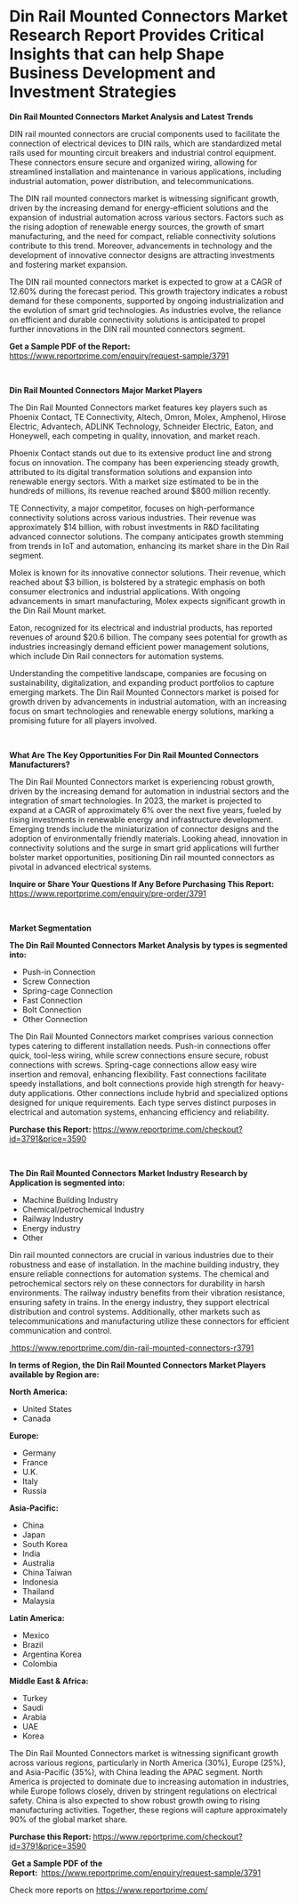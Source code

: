 <p><h1>Din Rail Mounted Connectors Market Research Report Provides Critical Insights that can help Shape Business Development and Investment Strategies</h1></p><p><strong>Din Rail Mounted Connectors Market Analysis and Latest Trends</strong></p>
<p><p>DIN rail mounted connectors are crucial components used to facilitate the connection of electrical devices to DIN rails, which are standardized metal rails used for mounting circuit breakers and industrial control equipment. These connectors ensure secure and organized wiring, allowing for streamlined installation and maintenance in various applications, including industrial automation, power distribution, and telecommunications.</p><p>The DIN rail mounted connectors market is witnessing significant growth, driven by the increasing demand for energy-efficient solutions and the expansion of industrial automation across various sectors. Factors such as the rising adoption of renewable energy sources, the growth of smart manufacturing, and the need for compact, reliable connectivity solutions contribute to this trend. Moreover, advancements in technology and the development of innovative connector designs are attracting investments and fostering market expansion.</p><p>The DIN rail mounted connectors market is expected to grow at a CAGR of 12.60% during the forecast period. This growth trajectory indicates a robust demand for these components, supported by ongoing industrialization and the evolution of smart grid technologies. As industries evolve, the reliance on efficient and durable connectivity solutions is anticipated to propel further innovations in the DIN rail mounted connectors segment.</p></p>
<p><strong>Get a Sample PDF of the Report:&nbsp;</strong> <a href="https://www.reportprime.com/enquiry/request-sample/3791?utm_campaign=3457&utm_medium=2&utm_source=Github&utm_content=ia&utm_term=18032025&utm_id=din-rail-mounted-connectors">https://www.reportprime.com/enquiry/request-sample/3791</a></p>
<p>&nbsp;</p>
<p><strong>Din Rail Mounted Connectors Major Market Players</strong></p>
<p><p>The Din Rail Mounted Connectors market features key players such as Phoenix Contact, TE Connectivity, Altech, Omron, Molex, Amphenol, Hirose Electric, Advantech, ADLINK Technology, Schneider Electric, Eaton, and Honeywell, each competing in quality, innovation, and market reach.</p><p>Phoenix Contact stands out due to its extensive product line and strong focus on innovation. The company has been experiencing steady growth, attributed to its digital transformation solutions and expansion into renewable energy sectors. With a market size estimated to be in the hundreds of millions, its revenue reached around $800 million recently.</p><p>TE Connectivity, a major competitor, focuses on high-performance connectivity solutions across various industries. Their revenue was approximately $14 billion, with robust investments in R&D facilitating advanced connector solutions. The company anticipates growth stemming from trends in IoT and automation, enhancing its market share in the Din Rail segment.</p><p>Molex is known for its innovative connector solutions. Their revenue, which reached about $3 billion, is bolstered by a strategic emphasis on both consumer electronics and industrial applications. With ongoing advancements in smart manufacturing, Molex expects significant growth in the Din Rail Mount market.</p><p>Eaton, recognized for its electrical and industrial products, has reported revenues of around $20.6 billion. The company sees potential for growth as industries increasingly demand efficient power management solutions, which include Din Rail connectors for automation systems.</p><p>Understanding the competitive landscape, companies are focusing on sustainability, digitalization, and expanding product portfolios to capture emerging markets. The Din Rail Mounted Connectors market is poised for growth driven by advancements in industrial automation, with an increasing focus on smart technologies and renewable energy solutions, marking a promising future for all players involved.</p></p>
<p>&nbsp;</p>
<p><strong>What Are The Key Opportunities For Din Rail Mounted Connectors Manufacturers?</strong></p>
<p><p>The Din Rail Mounted Connectors market is experiencing robust growth, driven by the increasing demand for automation in industrial sectors and the integration of smart technologies. In 2023, the market is projected to expand at a CAGR of approximately 6% over the next five years, fueled by rising investments in renewable energy and infrastructure development. Emerging trends include the miniaturization of connector designs and the adoption of environmentally friendly materials. Looking ahead, innovation in connectivity solutions and the surge in smart grid applications will further bolster market opportunities, positioning Din rail mounted connectors as pivotal in advanced electrical systems.</p></p>
<p><strong>Inquire or Share Your Questions If Any Before Purchasing This Report:</strong> <a href="https://www.reportprime.com/enquiry/pre-order/3791?utm_campaign=3457&utm_medium=2&utm_source=Github&utm_content=ia&utm_term=18032025&utm_id=din-rail-mounted-connectors">https://www.reportprime.com/enquiry/pre-order/3791</a></p>
<p>&nbsp;</p>
<p><strong>Market Segmentation</strong></p>
<p><strong>The Din Rail Mounted Connectors Market Analysis by types is segmented into:</strong></p>
<p><ul><li>Push-in Connection</li><li>Screw Connection</li><li>Spring-cage Connection</li><li>Fast Connection</li><li>Bolt Connection</li><li>Other Connection</li></ul></p>
<p><p>The Din Rail Mounted Connectors market comprises various connection types catering to different installation needs. Push-in connections offer quick, tool-less wiring, while screw connections ensure secure, robust connections with screws. Spring-cage connections allow easy wire insertion and removal, enhancing flexibility. Fast connections facilitate speedy installations, and bolt connections provide high strength for heavy-duty applications. Other connections include hybrid and specialized options designed for unique requirements. Each type serves distinct purposes in electrical and automation systems, enhancing efficiency and reliability.</p></p>
<p><strong>Purchase this Report:&nbsp;</strong><a href="https://www.reportprime.com/checkout?id=3791&price=3590&utm_campaign=3457&utm_medium=2&utm_source=Github&utm_content=ia&utm_term=18032025&utm_id=din-rail-mounted-connectors">https://www.reportprime.com/checkout?id=3791&price=3590</a></p>
<p>&nbsp;</p>
<p><strong>The Din Rail Mounted Connectors Market Industry Research by Application is segmented into:</strong></p>
<p><ul><li>Machine Building Industry</li><li>Chemical/petrochemical Industry</li><li>Railway Industry</li><li>Energy industry</li><li>Other</li></ul></p>
<p><p>Din rail mounted connectors are crucial in various industries due to their robustness and ease of installation. In the machine building industry, they ensure reliable connections for automation systems. The chemical and petrochemical sectors rely on these connectors for durability in harsh environments. The railway industry benefits from their vibration resistance, ensuring safety in trains. In the energy industry, they support electrical distribution and control systems. Additionally, other markets such as telecommunications and manufacturing utilize these connectors for efficient communication and control.</p></p>
<p><a href="https://www.reportprime.com/din-rail-mounted-connectors-r3791?utm_campaign=3457&utm_medium=2&utm_source=Github&utm_content=ia&utm_term=18032025&utm_id=din-rail-mounted-connectors">&nbsp;https://www.reportprime.com/din-rail-mounted-connectors-r3791</a></p>
<p><strong>In terms of Region, the Din Rail Mounted Connectors Market Players available by Region are:</strong></p>
<p>
    <p> <strong> North America: </strong>
        <ul>
            <li>United States</li>
            <li>Canada</li>
        </ul>
        </p> 
    <p> <strong> Europe: </strong>
        <ul>
            <li>Germany</li>
            <li>France</li>
            <li>U.K.</li>
            <li>Italy</li>
            <li>Russia</li>
        </ul>
        </p> 
    <p> <strong> Asia-Pacific: </strong>
        <ul>
            <li>China</li>
            <li>Japan</li>
            <li>South Korea</li>
            <li>India</li>
            <li>Australia</li>
            <li>China Taiwan</li>
            <li>Indonesia</li>
            <li>Thailand</li>
            <li>Malaysia</li>
        </ul>
        </p> 
    <p> <strong> Latin America: </strong>
        <ul>
            <li>Mexico</li>
            <li>Brazil</li>
            <li>Argentina Korea</li>
            <li>Colombia</li>
        </ul>
        </p> 
    <p> <strong> Middle East & Africa: </strong>
        <ul>
            <li>Turkey</li>
            <li>Saudi</li>
            <li>Arabia</li>
            <li>UAE</li>
            <li>Korea</li>
        </ul>
    </p>
    </p>
<p><p>The Din Rail Mounted Connectors market is witnessing significant growth across various regions, particularly in North America (30%), Europe (25%), and Asia-Pacific (35%), with China leading the APAC segment. North America is projected to dominate due to increasing automation in industries, while Europe follows closely, driven by stringent regulations on electrical safety. China is also expected to show robust growth owing to rising manufacturing activities. Together, these regions will capture approximately 90% of the global market share.</p></p>
<p><strong>Purchase this Report: </strong><a href="https://www.reportprime.com/checkout?id=3791&price=3590&utm_campaign=3457&utm_medium=2&utm_source=Github&utm_content=ia&utm_term=18032025&utm_id=din-rail-mounted-connectors">https://www.reportprime.com/checkout?id=3791&price=3590</a></p>
<p>&nbsp;<strong>Get a Sample PDF of the Report:&nbsp;&nbsp;</strong><a href="https://www.reportprime.com/enquiry/request-sample/3791?utm_campaign=3457&utm_medium=2&utm_source=Github&utm_content=ia&utm_term=18032025&utm_id=din-rail-mounted-connectors">https://www.reportprime.com/enquiry/request-sample/3791</a></p>
<p><strong></strong></p>
<p>Check more reports on <a href="https://www.reportprime.com/?utm_campaign=3457&utm_medium=2&utm_source=Github&utm_content=ia&utm_term=18032025&utm_id=din-rail-mounted-connectors">https://www.reportprime.com/</a></p>